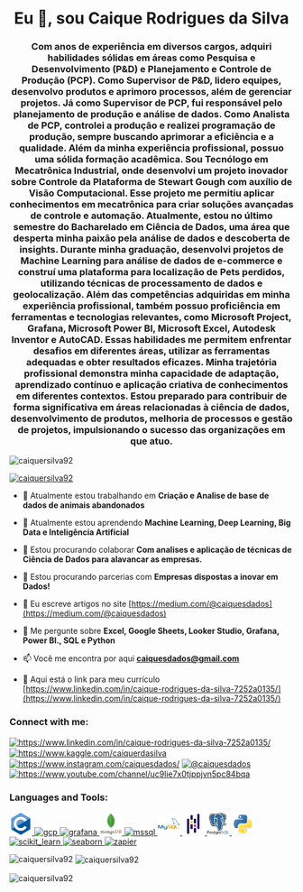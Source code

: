 <h1 align="center">Eu 👋, sou Caique Rodrigues da Silva</h1>
<h3 align="center">Com anos de experiência em diversos cargos, adquiri habilidades sólidas em áreas como Pesquisa e Desenvolvimento (P&D) e Planejamento e Controle de Produção (PCP). Como Supervisor de P&D, lidero equipes, desenvolvo produtos e aprimoro processos, além de gerenciar projetos. Já como Supervisor de PCP, fui responsável pelo planejamento de produção e análise de dados. Como Analista de PCP, controlei a produção e realizei programação de produção, sempre buscando aprimorar a eficiência e a qualidade. Além da minha experiência profissional, possuo uma sólida formação acadêmica. Sou Tecnólogo em Mecatrônica Industrial, onde desenvolvi um projeto inovador sobre Controle da Plataforma de Stewart Gough com auxílio de Visão Computacional. Esse projeto me permitiu aplicar conhecimentos em mecatrônica para criar soluções avançadas de controle e automação. Atualmente, estou no último semestre do Bacharelado em Ciência de Dados, uma área que desperta minha paixão pela análise de dados e descoberta de insights. Durante minha graduação, desenvolvi projetos de Machine Learning para análise de dados de e-commerce e construí uma plataforma para localização de Pets perdidos, utilizando técnicas de processamento de dados e geolocalização. Além das competências adquiridas em minha experiência profissional, também possuo proficiência em ferramentas e tecnologias relevantes, como Microsoft Project, Grafana, Microsoft Power BI, Microsoft Excel, Autodesk Inventor e AutoCAD. Essas habilidades me permitem enfrentar desafios em diferentes áreas, utilizar as ferramentas adequadas e obter resultados eficazes. Minha trajetória profissional demonstra minha capacidade de adaptação, aprendizado contínuo e aplicação criativa de conhecimentos em diferentes contextos. Estou preparado para contribuir de forma significativa em áreas relacionadas à ciência de dados, desenvolvimento de produtos, melhoria de processos e gestão de projetos, impulsionando o sucesso das organizações em que atuo.</h3>

<p align="left"> <img src="https://komarev.com/ghpvc/?username=caiquersilva92&label=Profile%20views&color=0e75b6&style=flat" alt="caiquersilva92" /> </p>

<p align="left"> <a href="https://github.com/ryo-ma/github-profile-trophy"><img src="https://github-profile-trophy.vercel.app/?username=caiquersilva92" alt="caiquersilva92" /></a> </p>

- 🔭 Atualmente estou trabalhando em **Criação e Analise de base de dados de animais abandonados**

- 🌱 Atualmente estou aprendendo **Machine Learning, Deep Learning, Big Data e Inteligência Artificial**

- 👯 Estou procurando colaborar **Com analises e aplicação de técnicas de Ciência de Dados para alavancar as empresas.**

- 🤝 Estou procurando parcerias com **Empresas dispostas a inovar em Dados!**

- 📝 Eu escreve artigos no site [https://medium.com/@caiquesdados](https://medium.com/@caiquesdados)

- 💬 Me pergunte sobre **Excel, Google Sheets, Looker Studio, Grafana, Power BI., SQL e Python**

- 📫 Você me encontra por aqui **caiquesdados@gmail.com**

- 📄 Aqui está o link para meu currículo [https://www.linkedin.com/in/caique-rodrigues-da-silva-7252a0135/](https://www.linkedin.com/in/caique-rodrigues-da-silva-7252a0135/)

<h3 align="left">Connect with me:</h3>
<p align="left">
<a href="https://linkedin.com/in/https://www.linkedin.com/in/caique-rodrigues-da-silva-7252a0135/" target="blank"><img align="center" src="https://raw.githubusercontent.com/rahuldkjain/github-profile-readme-generator/master/src/images/icons/Social/linked-in-alt.svg" alt="https://www.linkedin.com/in/caique-rodrigues-da-silva-7252a0135/" height="30" width="40" /></a>
<a href="https://kaggle.com/https://www.kaggle.com/caiquerdasilva" target="blank"><img align="center" src="https://raw.githubusercontent.com/rahuldkjain/github-profile-readme-generator/master/src/images/icons/Social/kaggle.svg" alt="https://www.kaggle.com/caiquerdasilva" height="30" width="40" /></a>
<a href="https://instagram.com/https://www.instagram.com/caiquesdados/" target="blank"><img align="center" src="https://raw.githubusercontent.com/rahuldkjain/github-profile-readme-generator/master/src/images/icons/Social/instagram.svg" alt="https://www.instagram.com/caiquesdados/" height="30" width="40" /></a>
<a href="https://medium.com/@caiquesdados" target="blank"><img align="center" src="https://raw.githubusercontent.com/rahuldkjain/github-profile-readme-generator/master/src/images/icons/Social/medium.svg" alt="@caiquesdados" height="30" width="40" /></a>
<a href="https://www.youtube.com/c/https://www.youtube.com/channel/uc9lie7x0tjppjvn5pc84bqa" target="blank"><img align="center" src="https://raw.githubusercontent.com/rahuldkjain/github-profile-readme-generator/master/src/images/icons/Social/youtube.svg" alt="https://www.youtube.com/channel/uc9lie7x0tjppjvn5pc84bqa" height="30" width="40" /></a>
</p>

<h3 align="left">Languages and Tools:</h3>
<p align="left"> <a href="https://www.cprogramming.com/" target="_blank" rel="noreferrer"> <img src="https://raw.githubusercontent.com/devicons/devicon/master/icons/c/c-original.svg" alt="c" width="40" height="40"/> </a> <a href="https://cloud.google.com" target="_blank" rel="noreferrer"> <img src="https://www.vectorlogo.zone/logos/google_cloud/google_cloud-icon.svg" alt="gcp" width="40" height="40"/> </a> <a href="https://grafana.com" target="_blank" rel="noreferrer"> <img src="https://www.vectorlogo.zone/logos/grafana/grafana-icon.svg" alt="grafana" width="40" height="40"/> </a> <a href="https://www.mongodb.com/" target="_blank" rel="noreferrer"> <img src="https://raw.githubusercontent.com/devicons/devicon/master/icons/mongodb/mongodb-original-wordmark.svg" alt="mongodb" width="40" height="40"/> </a> <a href="https://www.microsoft.com/en-us/sql-server" target="_blank" rel="noreferrer"> <img src="https://www.svgrepo.com/show/303229/microsoft-sql-server-logo.svg" alt="mssql" width="40" height="40"/> </a> <a href="https://www.mysql.com/" target="_blank" rel="noreferrer"> <img src="https://raw.githubusercontent.com/devicons/devicon/master/icons/mysql/mysql-original-wordmark.svg" alt="mysql" width="40" height="40"/> </a> <a href="https://pandas.pydata.org/" target="_blank" rel="noreferrer"> <img src="https://raw.githubusercontent.com/devicons/devicon/2ae2a900d2f041da66e950e4d48052658d850630/icons/pandas/pandas-original.svg" alt="pandas" width="40" height="40"/> </a> <a href="https://www.postgresql.org" target="_blank" rel="noreferrer"> <img src="https://raw.githubusercontent.com/devicons/devicon/master/icons/postgresql/postgresql-original-wordmark.svg" alt="postgresql" width="40" height="40"/> </a> <a href="https://www.python.org" target="_blank" rel="noreferrer"> <img src="https://raw.githubusercontent.com/devicons/devicon/master/icons/python/python-original.svg" alt="python" width="40" height="40"/> </a> <a href="https://scikit-learn.org/" target="_blank" rel="noreferrer"> <img src="https://upload.wikimedia.org/wikipedia/commons/0/05/Scikit_learn_logo_small.svg" alt="scikit_learn" width="40" height="40"/> </a> <a href="https://seaborn.pydata.org/" target="_blank" rel="noreferrer"> <img src="https://seaborn.pydata.org/_images/logo-mark-lightbg.svg" alt="seaborn" width="40" height="40"/> </a> <a href="https://zapier.com" target="_blank" rel="noreferrer"> <img src="https://www.vectorlogo.zone/logos/zapier/zapier-icon.svg" alt="zapier" width="40" height="40"/> </a> </p>

<p><img align="left" src="https://github-readme-stats.vercel.app/api/top-langs?username=caiquersilva92&show_icons=true&locale=en&layout=compact" alt="caiquersilva92" /></p>

<p>&nbsp;<img align="center" src="https://github-readme-stats.vercel.app/api?username=caiquersilva92&show_icons=true&locale=en" alt="caiquersilva92" /></p>

<p><img align="center" src="https://github-readme-streak-stats.herokuapp.com/?user=caiquersilva92&" alt="caiquersilva92" /></p>
